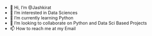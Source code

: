 - 👋 Hi, I’m @Jashkirat
- 👀 I’m interested in Data Sciences
- 🌱 I’m currently learning Python
- 💞️ I’m looking to collaborate on Python and Data Sci Based Projects
- 📫 How to reach me at my Email

<!---
Jashkirat/Jashkirat is a ✨ special ✨ repository because its `README.md` (this file) appears on your GitHub profile.
You can click the Preview link to take a look at your changes.
--->
